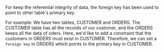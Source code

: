 For keep the referential integrity of data, the foreign key has been used to point to other table's primary key.

For example:
We have two tables, CUSTOMER and ORDERS.
The CUSTOMER table has all the records of our customer, and the ORDERS keeps all the data of oders.
Here, we'd like to add a constraint that the customers in ORDERS must exist in CUSTOMER.
Therefore, we can set a `foreign key` in ORDERS which points to the primary key in CUSTOMER.

